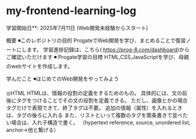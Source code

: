 ﻿# my-frontend-learning-log
学習開始日**: 2025年7月11日 (Web開発未経験からスタート)

概要
◾️このレポジトリの目的
ProgateでWeb開発を学び、まとめることで復習ノートにします。
学習進捗記録は、こちら( https://prog-8.com/dashboard)からご確認いただけます
◾️ Progate学習の目標
HTML,CSS,JavaScriptを学び、母親のwebサイトを作成します。


学んだこと
◾️はじめてのWeb開発をやってみよう

◎HTML
HTMLは、情報の役割の定義をするためのもの。
具体的には、文の前後にタグをつけることでその文の役割を定義できる。
ただし、画像とかの場合タグだけで表現できて、終了タグは不要。
追加の情報（属性）を入れるときは、タグの後ろに入れる
また、リストといって複数のタグを箇条書きで並べたい場合は、入れ子構造で書く。
（hypertext reference, source, unordered list, anchor→他と繋げる）

